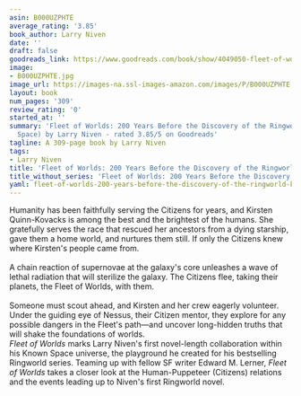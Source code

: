 ```yaml
---
asin: B000UZPHTE
average_rating: '3.85'
book_author: Larry Niven
date: ''
draft: false
goodreads_link: https://www.goodreads.com/book/show/4049050-fleet-of-worlds
image:
- B000UZPHTE.jpg
image_url: https://images-na.ssl-images-amazon.com/images/P/B000UZPHTE.01._SCLZZZZZZZ.jpg
layout: book
num_pages: '309'
review_rating: '0'
started_at: ''
summary: 'Fleet of Worlds: 200 Years Before the Discovery of the Ringworld (Known
  Space) by Larry Niven - rated 3.85/5 on Goodreads'
tagline: A 309-page book by Larry Niven
tags:
- Larry Niven
title: 'Fleet of Worlds: 200 Years Before the Discovery of the Ringworld (Known Space)'
title_without_series: 'Fleet of Worlds: 200 Years Before the Discovery of the Ringworld'
yaml: fleet-of-worlds-200-years-before-the-discovery-of-the-ringworld-known-space
---
```


Humanity has been faithfully serving the Citizens for years, and Kirsten Quinn-Kovacks is among the best and the brightest of the humans. She gratefully serves the race that rescued her ancestors from a dying starship, gave them a home world, and nurtures them still. If only the Citizens knew where Kirsten's people came from.<br /><br />A chain reaction of supernovae at the galaxy's core unleashes a wave of lethal radiation that will sterilize the galaxy. The Citizens flee, taking their planets, the Fleet of Worlds, with them.<br /><br />Someone must scout ahead, and Kirsten and her crew eagerly volunteer. Under the guiding eye of Nessus, their Citizen mentor, they explore for any possible dangers in the Fleet's path—and uncover long-hidden truths that will shake the foundations of worlds.<br /><i>Fleet of Worlds</i> marks Larry Niven's first novel-length collaboration within his Known Space universe, the playground he created for his bestselling Ringworld series. Teaming up with fellow SF writer Edward M. Lerner, <i>Fleet of Worlds</i> takes a closer look at the Human-Puppeteer (Citizens) relations and the events leading up to Niven's first Ringworld novel.